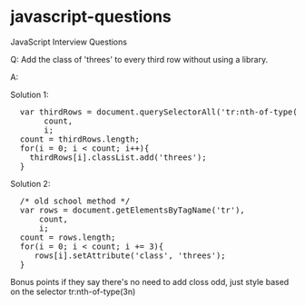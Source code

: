 javascript-questions
====================

JavaScript Interview Questions

Q: Add the class of 'threes' to every third row without using a library.

A: 

Solution 1:
<pre>  var thirdRows = document.querySelectorAll('tr:nth-of-type(3n)'),
       count,
       i;
  count = thirdRows.length;
  for(i = 0; i &lt; count; i++){
    thirdRows[i].classList.add('threes');
  }</pre>
  
Solution 2: 
<pre>  /* old school method */
  var rows = document.getElementsByTagName('tr'),
      count,
      i;
  count = rows.length;
  for(i = 0; i &lt; count; i += 3){
     rows[i].setAttribute('class', 'threes');
  }</pre>
  
  Bonus points if they say there's no need to add closs odd, just style based on the selector
  tr:nth-of-type(3n) 
  
  </pre> 
